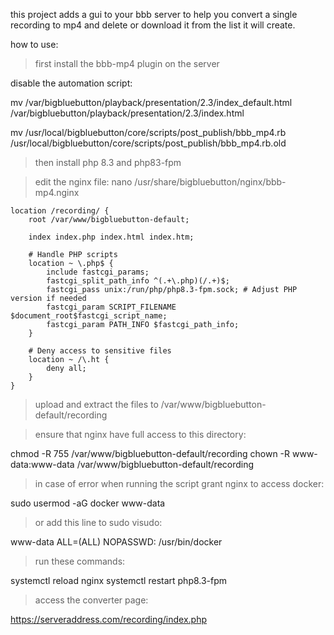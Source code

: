 this project adds a gui to your bbb server to help you convert a single recording to mp4 and delete or download it from the list it will create.

how to use:

> first install the bbb-mp4 plugin on the server

disable the automation script:

mv /var/bigbluebutton/playback/presentation/2.3/index_default.html /var/bigbluebutton/playback/presentation/2.3/index.html

mv /usr/local/bigbluebutton/core/scripts/post_publish/bbb_mp4.rb /usr/local/bigbluebutton/core/scripts/post_publish/bbb_mp4.rb.old


> then install php 8.3 and php83-fpm

> edit the nginx file: nano /usr/share/bigbluebutton/nginx/bbb-mp4.nginx

```
location /recording/ {
    root /var/www/bigbluebutton-default;

    index index.php index.html index.htm;

    # Handle PHP scripts
    location ~ \.php$ {
        include fastcgi_params;
        fastcgi_split_path_info ^(.+\.php)(/.+)$;
        fastcgi_pass unix:/run/php/php8.3-fpm.sock; # Adjust PHP version if needed
        fastcgi_param SCRIPT_FILENAME $document_root$fastcgi_script_name;
        fastcgi_param PATH_INFO $fastcgi_path_info;
    }

    # Deny access to sensitive files
    location ~ /\.ht {
        deny all;
    }
}
```
> upload and extract the files to /var/www/bigbluebutton-default/recording

> ensure that nginx have full access to this directory:

chmod -R 755 /var/www/bigbluebutton-default/recording
chown -R www-data:www-data /var/www/bigbluebutton-default/recording

> in case of error when running the script grant nginx to access docker:

sudo usermod -aG docker www-data

> or add this line to sudo visudo:

www-data ALL=(ALL) NOPASSWD: /usr/bin/docker

> run these commands:

systemctl reload nginx
systemctl restart php8.3-fpm

> access the converter page:

https://serveraddress.com/recording/index.php


